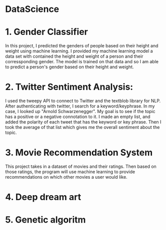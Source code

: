 # DataScience

# 1. Gender Classifier

In this project, I predicted the genders of people based on their height and weight using machine learning. I provided my machine learning model a data set with contained the height and weight of a person and their corressponding gender. The model is trained on that data and so I am able to predict a person's gender based on their height and weight.

# 2. Twitter Sentiment Analysis:

I used the tweepy API to connect to Twitter and the textblob library for NLP. After authenticating with twitter, I search for a keyword/keyphrase. In my case, I looked up "Arnold Schwarzenegger". My goal is to see if the topic has a positive or a negative connotation to it. I made an empty list, and added the polarity of each tweet that has the keyword or key phrase. Then I took the average of that list which gives me the overall sentiment about the topic.

# 3. Movie Recommendation System

This project takes in a dataset of movies and their ratings. Then based on those ratings, the program will use machine learning to provide recommendations on which other movies a user would like.

# 4. Deep dream art


# 5. Genetic algoritm
